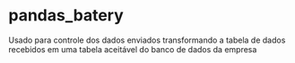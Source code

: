 # pandas_batery

Usado para controle dos dados enviados transformando a tabela de dados recebidos em uma tabela aceitável do banco de dados da empresa
